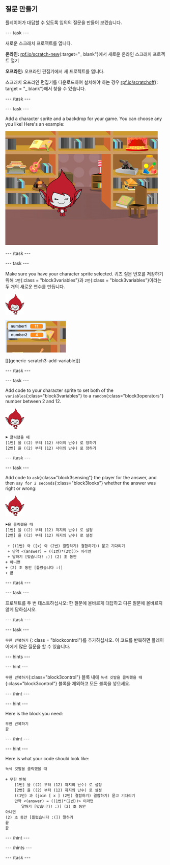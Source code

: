 ## 질문 만들기

플레이어가 대답할 수 있도록 임의의 질문을 만들어 보겠습니다.

\--- task \---

새로운 스크래치 프로젝트를 엽니다.

**온라인:** [rpf.io/scratch-new](http://rpf.io/scratch-new){:target="_ blank"}에서 새로운 온라인 스크래치 프로젝트 열기

**오프라인:** 오프라인 편집기에서 새 프로젝트를 엽니다.

스크래치 오프라인 편집기를 다운로드하여 설치해야 하는 경우 [rpf.io/scratchoff](http://rpf.io/scratchoff){: target = "_ blank"}에서 찾을 수 있습니다.

\--- /task \---

\--- task \---

Add a character sprite and a backdrop for your game. You can choose any you like! Here's an example:

![스크린샷](images/brain-setting.png)

\--- /task \---

\--- task \---

Make sure you have your character sprite selected. 퀴즈 질문 번호를 저장하기 위해 `1번`{:class = "block3variables"}과 `2번`{:class = "block3variables"}이라는 두 개의 새로운 변수를 만듭니다.

![스크린샷](images/giga-sprite.png)

![스크린샷](images/brain-variables.png)

[[[generic-scratch3-add-variable]]]

\--- /task \---

\--- task \---

Add code to your character sprite to set both of the `variables`{:class="block3variables"} to a `random`{:class="block3operators"} number between 2 and 12.

![스크린샷](images/giga-sprite.png)

```blocks3
⚑ 클릭했을 때
[1번] 을 ((2) 부터 (12) 사이의 난수) 로 정하기
[2번] 을 ((2) 부터 (12) 사이의 난수) 로 정하기
```

\--- /task \---

\--- task \---

Add code to `ask`{:class="block3sensing"} the player for the answer, and then `say for 2 seconds`{:class="block3looks"} whether the answer was right or wrong:

![스크린샷](images/giga-sprite.png)

```blocks3
⚑을 클릭했을 때
[1번] 을 ((2) 부터 (12) 까지의 난수) 로 설정
[2번] 을 ((2) 부터 (12) 까지의 난수) 로 설정

 + ((1번) 와 ([x] 와 (2번) 결합하기) 결합하기)) 묻고 기다리기
 + 만약 <(answer) = ((1번)*(2번))> 이라면
 + 말하기 [맞습니다! :)] (2) 초 동안
+ 아니면
+ (2) 초 동안 [틀렸습니다 :(]
+ 끝
```

\--- /task \---

\--- task \---

프로젝트를 두 번 테스트하십시오: 한 질문에 올바르게 대답하고 다른 질문에 올바르지 않게 답하십시오.

\--- /task \---

\--- task \---

`무한 반복하기` {: class = "blockcontrol"}를 추가하십시오. 이 코드를 반복하면 플레이어에게 많은 질문을 할 수 있습니다.

\--- hints \---

\--- hint \---

`무한 반복하기`{:class="block3control"} 블록 내에 `녹색 깃발을 클릭했을 때`{:class="block3control"} 블록을 제외하고 모든 블록을 넣으세요.

\--- /hint \---

\--- hint \---

Here is the block you need:

```blocks3
무한 반복하기
끝
```

\--- /hint \---

\--- hint \---

Here is what your code should look like:

```blocks3
녹색 깃발을 클릭했을 때

+ 무한 반복
    [1번] 을 ((2) 부터 (12) 까지의 난수) 로 설정
    [2번] 을 ((2) 부터 (12) 까지의 난수) 로 설정
    ((1번) 과 (join [ x ] (2번) 결합하기) 결합하기) 묻고 기다리기
    만약 <(answer) = ((1번)*(2번))> 이라면
       말하기 [맞습니다! :)] (2) 초 동안
아니면
(2) 초 동안 [틀렸습니다 :(]) 말하기
끝
끝
```

\--- /hint \---

\--- /hints \---

\--- /task \---